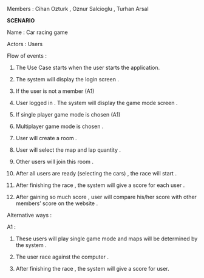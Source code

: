 Members : Cihan Ozturk , Oznur Salcioglu , Turhan Arsal

**SCENARIO**

Name : Car racing game

Actors : Users

Flow of events :

1.	The Use Case starts when the user starts the application.

2.	The system will display the login screen .

3.	If the user is not a member  (A1)

4.	User logged in . The system will display the game mode screen .

5.	If single player  game mode is chosen (A1)

6.	Multiplayer game mode is chosen .

7.	User will create a room .

8.	User will select the map and lap quantity .

9.	Other users will join this room .

10.	After all users are ready (selecting the cars) , the race will start .

11.	After finishing the race , the system will give a score for each user  .

12.	After gaining so much score , user will compare his/her score with other members’ score on the website .

Alternative ways :


A1 :

1.	These users will play single game mode and maps will be determined by the system .

2.	The user race against the computer .

3.	After finishing the race , the system will give a score for user.